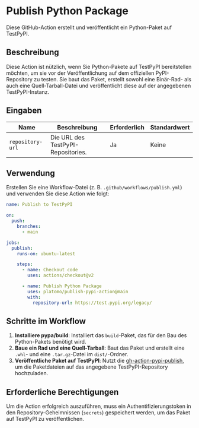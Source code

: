 
# Publish Python Package

Diese GitHub-Action erstellt und veröffentlicht ein Python-Paket auf TestPyPI.

## Beschreibung

Diese Action ist nützlich, wenn Sie Python-Pakete auf TestPyPI bereitstellen möchten, um sie vor der Veröffentlichung auf dem offiziellen PyPI-Repository zu testen. Sie baut das Paket, erstellt sowohl eine Binär-Rad- als auch eine Quell-Tarball-Datei und veröffentlicht diese auf der angegebenen TestPyPI-Instanz.

## Eingaben

| Name            | Beschreibung                          | Erforderlich | Standardwert |
|-----------------|--------------------------------------|--------------|--------------|
| `repository-url` | Die URL des TestPyPI-Repositories.   | Ja           | Keine        |

## Verwendung

Erstellen Sie eine Workflow-Datei (z. B. `.github/workflows/publish.yml`) und verwenden Sie diese Action wie folgt:

```yaml
name: Publish to TestPyPI

on:
  push:
    branches:
      - main

jobs:
  publish:
    runs-on: ubuntu-latest

    steps:
      - name: Checkout code
        uses: actions/checkout@v2

      - name: Publish Python Package
        uses: platomo/publish-pypi-action@main
        with:
          repository-url: https://test.pypi.org/legacy/
```

## Schritte im Workflow

1. **Installiere pypa/build**: Installiert das `build`-Paket, das für den Bau des Python-Pakets benötigt wird.
2. **Baue ein Rad und eine Quell-Tarball**: Baut das Paket und erstellt eine `.whl`- und eine `.tar.gz`-Datei im `dist/`-Ordner.
3. **Veröffentliche Paket auf TestPyPI**: Nutzt die [gh-action-pypi-publish](https://github.com/pypa/gh-action-pypi-publish), um die Paketdateien auf das angegebene TestPyPI-Repository hochzuladen.

## Erforderliche Berechtigungen

Um die Action erfolgreich auszuführen, muss ein Authentifizierungstoken in den Repository-Geheimnissen (`secrets`) gespeichert werden, um das Paket auf TestPyPI zu veröffentlichen.
